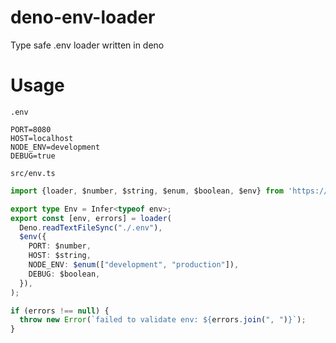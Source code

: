 # deno-env-loader
Type safe .env loader written in deno


# Usage

`.env`

```
PORT=8080
HOST=localhost
NODE_ENV=development
DEBUG=true
```

`src/env.ts`

```typescript
import {loader, $number, $string, $enum, $boolean, $env} from 'https://raw.githubusercontent.com/ppdx999/deno-env-loader/main/mod.ts'

export type Env = Infer<typeof env>;
export const [env, errors] = loader(
  Deno.readTextFileSync("./.env"),
  $env({
    PORT: $number,
    HOST: $string,
    NODE_ENV: $enum(["development", "production"]),
    DEBUG: $boolean,
  }),
);

if (errors !== null) {
  throw new Error(`failed to validate env: ${errors.join(", ")}`);
}
```
